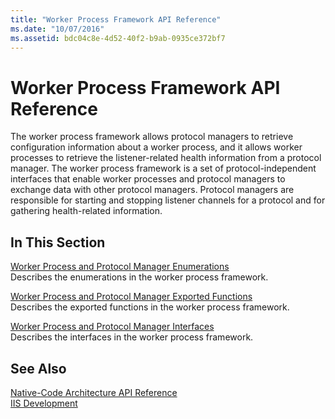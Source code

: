 ```yaml
---
title: "Worker Process Framework API Reference"
ms.date: "10/07/2016"
ms.assetid: bdc04c8e-4d52-40f2-b9ab-0935ce372bf7
---
```

# Worker Process Framework API Reference
The worker process framework allows protocol managers to retrieve configuration information about a worker process, and it allows worker processes to retrieve the listener-related health information from a protocol manager. The worker process framework is a set of protocol-independent interfaces that enable worker processes and protocol managers to exchange data with other protocol managers. Protocol managers are responsible for starting and stopping listener channels for a protocol and for gathering health-related information.  
  
## In This Section  
 [Worker Process and Protocol Manager Enumerations](../../web-development-reference\native-code-api-reference/worker-process-and-protocol-manager-enumerations.md)  
 Describes the enumerations in the worker process framework.  
  
 [Worker Process and Protocol Manager Exported Functions](../../web-development-reference\native-code-api-reference/worker-process-and-protocol-manager-exported-functions.md)  
 Describes the exported functions in the worker process framework.  
  
 [Worker Process and Protocol Manager Interfaces](../../web-development-reference\native-code-api-reference/worker-process-and-protocol-manager-interfaces.md)  
 Describes the interfaces in the worker process framework.  
  
## See Also  
 [Native-Code Architecture API Reference](../../web-development-reference\native-code-api-reference/native-code-architecture-api-reference.md)   
 [IIS Development](https://msdn.microsoft.com/library/6c07a4d0-1bf0-45d3-8178-25df76e6740c)